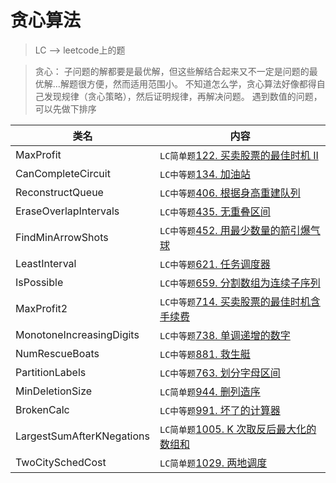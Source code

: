 # 贪心算法  
> LC --> leetcode上的题

>贪心： 子问题的解都要是最优解，但这些解结合起来又不一定是问题的最优解...解题很方便，然而适用范围小。
>不知道怎么学，贪心算法好像都得自己发现规律（贪心策略），然后证明规律，再解决问题。
>遇到数值的问题，可以先做下排序

类名|内容
---|---
MaxProfit        | `LC简单题`[122. 买卖股票的最佳时机 II](https://leetcode-cn.com/problems/best-time-to-buy-and-sell-stock-ii/)
CanCompleteCircuit        | `LC中等题`[134. 加油站](https://leetcode-cn.com/problems/gas-station/)
ReconstructQueue | `LC中等题`[406. 根据身高重建队列](https://leetcode-cn.com/problems/queue-reconstruction-by-height/submissions/)
EraseOverlapIntervals     | `LC中等题`[435. 无重叠区间](https://leetcode-cn.com/problems/non-overlapping-intervals/)
FindMinArrowShots| `LC中等题`[452. 用最少数量的箭引爆气球](https://leetcode-cn.com/problems/minimum-number-of-arrows-to-burst-balloons/)
LeastInterval    | `LC中等题`[621. 任务调度器](https://leetcode-cn.com/problems/task-scheduler/)
IsPossible       | `LC中等题`[659. 分割数组为连续子序列](https://leetcode-cn.com/problems/split-array-into-consecutive-subsequences/)
MaxProfit2       | `LC中等题`[714. 买卖股票的最佳时机含手续费](https://leetcode-cn.com/problems/best-time-to-buy-and-sell-stock-with-transaction-fee/)
MonotoneIncreasingDigits  | `LC中等题`[738. 单调递增的数字](https://leetcode-cn.com/problems/monotone-increasing-digits/comments/)
NumRescueBoats  | `LC中等题`[881. 救生艇](https://leetcode-cn.com/problems/boats-to-save-people/)
PartitionLabels  | `LC中等题`[763. 划分字母区间](https://leetcode-cn.com/problems/partition-labels/)
MinDeletionSize  | `LC简单题`[944. 删列造序](https://leetcode-cn.com/problems/delete-columns-to-make-sorted/)
BrokenCalc       | `LC中等题`[991. 坏了的计算器](https://leetcode-cn.com/problems/broken-calculator/solution/)
LargestSumAfterKNegations | `LC简单题`[1005. K 次取反后最大化的数组和](https://leetcode-cn.com/problems/maximize-sum-of-array-after-k-negations/)
TwoCitySchedCost | `LC简单题`[1029. 两地调度](https://leetcode-cn.com/problems/two-city-scheduling/)
